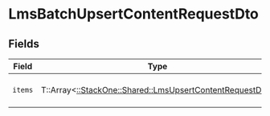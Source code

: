 # LmsBatchUpsertContentRequestDto


## Fields

| Field                                                                                                         | Type                                                                                                          | Required                                                                                                      | Description                                                                                                   |
| ------------------------------------------------------------------------------------------------------------- | ------------------------------------------------------------------------------------------------------------- | ------------------------------------------------------------------------------------------------------------- | ------------------------------------------------------------------------------------------------------------- |
| `items`                                                                                                       | T::Array<[::StackOne::Shared::LmsUpsertContentRequestDto](../../models/shared/lmsupsertcontentrequestdto.md)> | :heavy_check_mark:                                                                                            | The batch of items to upsert                                                                                  |
